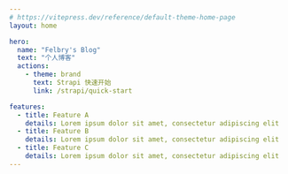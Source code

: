 ```yaml
---
# https://vitepress.dev/reference/default-theme-home-page
layout: home

hero:
  name: "Felbry's Blog"
  text: "个人博客"
  actions:
    - theme: brand
      text: Strapi 快速开始
      link: /strapi/quick-start

features:
  - title: Feature A
    details: Lorem ipsum dolor sit amet, consectetur adipiscing elit
  - title: Feature B
    details: Lorem ipsum dolor sit amet, consectetur adipiscing elit
  - title: Feature C
    details: Lorem ipsum dolor sit amet, consectetur adipiscing elit
---
```

